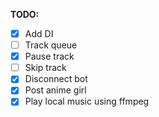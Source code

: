 ﻿**TODO:**
 - [x] Add DI
 - [ ] Track queue 
 - [x] Pause track 
 - [ ] Skip track 
 - [x] Disconnect bot 
 - [x] Post anime girl 
 - [x] Play local music using ffmpeg 